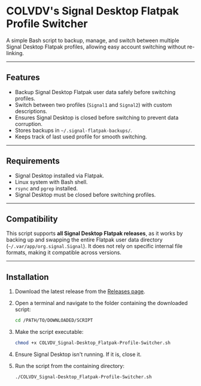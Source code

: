 # COLVDV's Signal Desktop Flatpak Profile Switcher
A simple Bash script to backup, manage, and switch between multiple Signal Desktop Flatpak profiles, allowing easy account switching without re-linking.

---

## Features

- Backup Signal Desktop Flatpak user data safely before switching profiles.  
- Switch between two profiles (`Signal1` and `Signal2`) with custom descriptions.  
- Ensures Signal Desktop is closed before switching to prevent data corruption.  
- Stores backups in `~/.signal-flatpak-backups/`.  
- Keeps track of last used profile for smooth switching.  

---

## Requirements

- Signal Desktop installed via Flatpak.  
- Linux system with Bash shell.  
- `rsync` and `pgrep` installed.  
- Signal Desktop must be closed before switching profiles.  

---

## Compatibility

This script supports **all Signal Desktop Flatpak releases**, as it works by backing up and swapping the entire Flatpak user data directory (`~/.var/app/org.signal.Signal`). It does not rely on specific internal file formats, making it compatible across versions.

---

## Installation

1. Download the latest release from the [Releases page](https://github.com/colvdv/Signal-Desktop_Flatpak-Profile-Switcher/releases/latest).

2. Open a terminal and navigate to the folder containing the downloaded script:

   ```bash
   cd /PATH/TO/DOWNLOADED/SCRIPT
   ```
   
3. Make the script executable:

   ```bash
   chmod +x COLVDV_Signal-Desktop_Flatpak-Profile-Switcher.sh
   ```

4. Ensure Signal Desktop isn't running. If it is, close it.

5. Run the script from the containing directory:

   ```bash
   ./COLVDV_Signal-Desktop_Flatpak-Profile-Switcher.sh
   ```
